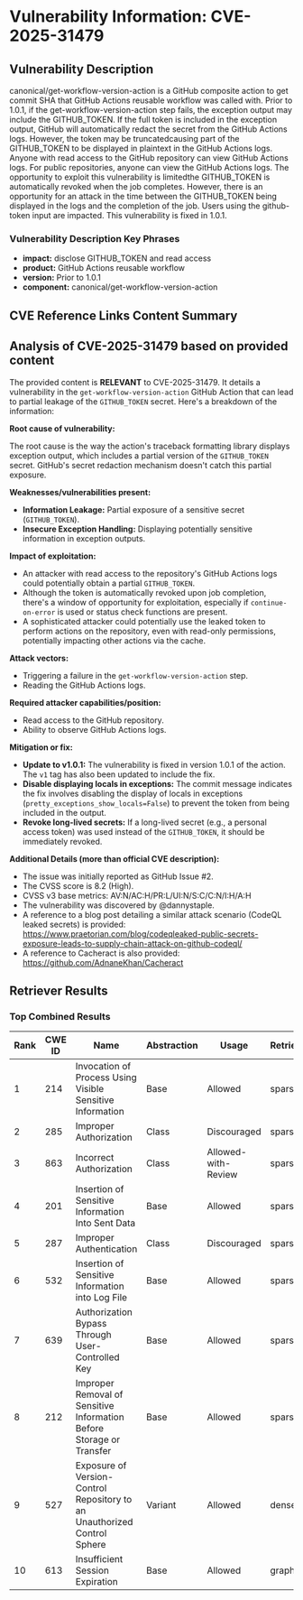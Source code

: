 # Vulnerability Information: CVE-2025-31479

## Vulnerability Description
canonical/get-workflow-version-action is a GitHub composite action to get commit SHA that GitHub Actions reusable workflow was called with. Prior to 1.0.1, if the get-workflow-version-action step fails, the exception output may include the GITHUB_TOKEN. If the full token is included in the exception output, GitHub will automatically redact the secret from the GitHub Actions logs. However, the token may be truncatedcausing part of the GITHUB_TOKEN to be displayed in plaintext in the GitHub Actions logs. Anyone with read access to the GitHub repository can view GitHub Actions logs. For public repositories, anyone can view the GitHub Actions logs. The opportunity to exploit this vulnerability is limitedthe GITHUB_TOKEN is automatically revoked when the job completes. However, there is an opportunity for an attack in the time between the GITHUB_TOKEN being displayed in the logs and the completion of the job. Users using the github-token input are impacted. This vulnerability is fixed in 1.0.1.

### Vulnerability Description Key Phrases
- **impact:** disclose GITHUB_TOKEN and read access
- **product:** GitHub Actions reusable workflow
- **version:** Prior to 1.0.1
- **component:** canonical/get-workflow-version-action

## CVE Reference Links Content Summary
## Analysis of CVE-2025-31479 based on provided content

The provided content is **RELEVANT** to CVE-2025-31479. It details a vulnerability in the `get-workflow-version-action` GitHub Action that can lead to partial leakage of the `GITHUB_TOKEN` secret. Here's a breakdown of the information:

**Root cause of vulnerability:**

The root cause is the way the action's traceback formatting library displays exception output, which includes a partial version of the `GITHUB_TOKEN` secret.  GitHub's secret redaction mechanism doesn't catch this partial exposure.

**Weaknesses/vulnerabilities present:**

*   **Information Leakage:**  Partial exposure of a sensitive secret (`GITHUB_TOKEN`).
*   **Insecure Exception Handling:**  Displaying potentially sensitive information in exception outputs.

**Impact of exploitation:**

*   An attacker with read access to the repository's GitHub Actions logs could potentially obtain a partial `GITHUB_TOKEN`.
*   Although the token is automatically revoked upon job completion, there's a window of opportunity for exploitation, especially if `continue-on-error` is used or status check functions are present.
*   A sophisticated attacker could potentially use the leaked token to perform actions on the repository, even with read-only permissions, potentially impacting other actions via the cache.

**Attack vectors:**

*   Triggering a failure in the `get-workflow-version-action` step.
*   Reading the GitHub Actions logs.

**Required attacker capabilities/position:**

*   Read access to the GitHub repository.
*   Ability to observe GitHub Actions logs.

**Mitigation or fix:**

*   **Update to v1.0.1:** The vulnerability is fixed in version 1.0.1 of the action. The `v1` tag has also been updated to include the fix.
*   **Disable displaying locals in exceptions:** The commit message indicates the fix involves disabling the display of locals in exceptions (`pretty_exceptions_show_locals=False`) to prevent the token from being included in the output.
*   **Revoke long-lived secrets:** If a long-lived secret (e.g., a personal access token) was used instead of the `GITHUB_TOKEN`, it should be immediately revoked.

**Additional Details (more than official CVE description):**

*   The issue was initially reported as GitHub Issue #2.
*   The CVSS score is 8.2 (High).
*   CVSS v3 base metrics: AV:N/AC:H/PR:L/UI:N/S:C/C:N/I:H/A:H
*   The vulnerability was discovered by @dannystaple.
*   A reference to a blog post detailing a similar attack scenario (CodeQL leaked secrets) is provided: <https://www.praetorian.com/blog/codeqleaked-public-secrets-exposure-leads-to-supply-chain-attack-on-github-codeql/>
*   A reference to Cacheract is also provided: <https://github.com/AdnaneKhan/Cacheract>

## Retriever Results

### Top Combined Results

| Rank | CWE ID | Name | Abstraction | Usage  | Retrievers | Individual Scores |
|------|--------|------|-------------|-------|------------|-------------------|
| 1 | 214 | Invocation of Process Using Visible Sensitive Information | Base | Allowed | sparse | 0.372 |
| 2 | 285 | Improper Authorization | Class | Discouraged | sparse | 0.316 |
| 3 | 863 | Incorrect Authorization | Class | Allowed-with-Review | sparse | 0.307 |
| 4 | 201 | Insertion of Sensitive Information Into Sent Data | Base | Allowed | sparse | 0.302 |
| 5 | 287 | Improper Authentication | Class | Discouraged | sparse | 0.300 |
| 6 | 532 | Insertion of Sensitive Information into Log File | Base | Allowed | sparse | 0.299 |
| 7 | 639 | Authorization Bypass Through User-Controlled Key | Base | Allowed | sparse | 0.294 |
| 8 | 212 | Improper Removal of Sensitive Information Before Storage or Transfer | Base | Allowed | sparse | 0.288 |
| 9 | 527 | Exposure of Version-Control Repository to an Unauthorized Control Sphere | Variant | Allowed | dense | 0.391 |
| 10 | 613 | Insufficient Session Expiration | Base | Allowed | graph | 0.002 |

